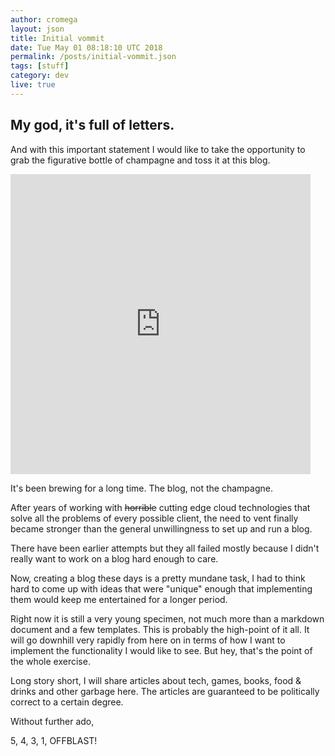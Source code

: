 ```yaml
---
author: cromega
layout: json
title: Initial vommit
date: Tue May 01 08:18:10 UTC 2018
permalink: /posts/initial-vommit.json
tags: [stuff]
category: dev
live: true
---
```


## My god, it's full of letters.

And with this important statement I would like to take the opportunity to grab the figurative bottle of champagne and toss it at this blog.

<iframe src="https://giphy.com/embed/zHHG3CCM8GWPe" width="480" height="480" frameBorder="0" class="giphy-embed" allowFullScreen></iframe>

<!-- more -->

It's been brewing for a long time. The blog, not the champagne.

After years of working with ~~horrible~~ cutting edge cloud technologies that solve all the problems of every possible client, the need to vent finally became stronger than the general unwillingness to set up and run a blog.

There have been earlier attempts but they all failed mostly because I didn't really want to work on a blog hard enough to care.

Now, creating a blog these days is a pretty mundane task, I had to think hard to come up with ideas that were "unique" enough that implementing them would keep me entertained for a longer period.

Right now it is still a very young specimen, not much more than a markdown document and a few templates. This is probably the high-point of it all. It will go downhill very rapidly from here on in terms of how I want to implement the functionality I would like to see. But hey, that's the point of the whole exercise.

Long story short, I will share articles about tech, games, books, food & drinks and other garbage here. The articles are guaranteed to be politically correct to a certain degree.

Without further ado,

5, 4, 3, 1, OFFBLAST!
